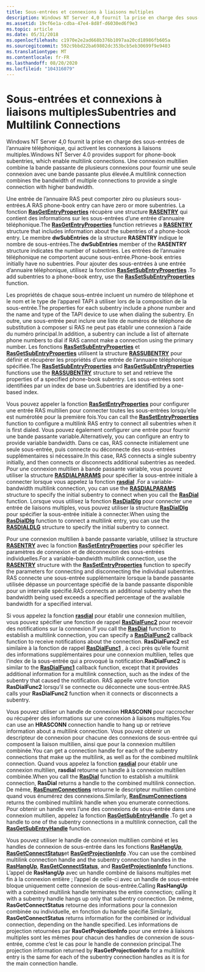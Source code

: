 ```yaml
---
title: Sous-entrées et connexions à liaisons multiples
description: Windows NT Server 4,0 fournit la prise en charge des sous-entrées de l’annuaire téléphonique, qui activent les connexions à liaisons multiples. Une connexion multilien combine la bande passante de plusieurs connexions pour fournir une seule connexion avec une bande passante plus élevée.
ms.assetid: 19cf6e1a-cdba-47e4-8d8f-d6030ed6f9e3
ms.topic: article
ms.date: 05/31/2018
ms.openlocfilehash: c1970e2e2ad668b376b1097aa20cd18986fb605a
ms.sourcegitcommit: 592c9bbd22ba69802dc353bcb5eb30699f9e9403
ms.translationtype: MT
ms.contentlocale: fr-FR
ms.lasthandoff: 08/20/2020
ms.locfileid: "104316079"
---
```

# <a name="subentries-and-multilink-connections"></a><span data-ttu-id="34f3e-104">Sous-entrées et connexions à liaisons multiples</span><span class="sxs-lookup"><span data-stu-id="34f3e-104">Subentries and Multilink Connections</span></span>

<span data-ttu-id="34f3e-105">Windows NT Server 4,0 fournit la prise en charge des sous-entrées de l’annuaire téléphonique, qui activent les connexions à liaisons multiples.</span><span class="sxs-lookup"><span data-stu-id="34f3e-105">Windows NT Server 4.0 provides support for phone-book subentries, which enable multilink connections.</span></span> <span data-ttu-id="34f3e-106">Une connexion multilien combine la bande passante de plusieurs connexions pour fournir une seule connexion avec une bande passante plus élevée.</span><span class="sxs-lookup"><span data-stu-id="34f3e-106">A multilink connection combines the bandwidth of multiple connections to provide a single connection with higher bandwidth.</span></span>

<span data-ttu-id="34f3e-107">Une entrée de l’annuaire RAS peut comporter zéro ou plusieurs sous-entrées.</span><span class="sxs-lookup"><span data-stu-id="34f3e-107">A RAS phone-book entry can have zero or more subentries.</span></span> <span data-ttu-id="34f3e-108">La fonction [**RasGetEntryProperties**](/windows/desktop/api/Ras/nf-ras-rasgetentrypropertiesa) récupère une structure [**RASENTRY**](/previous-versions/windows/desktop/legacy/aa377274(v=vs.85)) qui contient des informations sur les sous-entrées d’une entrée d’annuaire téléphonique.</span><span class="sxs-lookup"><span data-stu-id="34f3e-108">The [**RasGetEntryProperties**](/windows/desktop/api/Ras/nf-ras-rasgetentrypropertiesa) function retrieves a [**RASENTRY**](/previous-versions/windows/desktop/legacy/aa377274(v=vs.85)) structure that includes information about the subentries of a phone-book entry.</span></span> <span data-ttu-id="34f3e-109">Le membre **dwSubEntries** de la structure **RASENTRY** indique le nombre de sous-entrées.</span><span class="sxs-lookup"><span data-stu-id="34f3e-109">The **dwSubEntries** member of the **RASENTRY** structure indicates the number of subentries.</span></span> <span data-ttu-id="34f3e-110">Les entrées de l’annuaire téléphonique ne comportent aucune sous-entrée.</span><span class="sxs-lookup"><span data-stu-id="34f3e-110">Phone-book entries initially have no subentries.</span></span> <span data-ttu-id="34f3e-111">Pour ajouter des sous-entrées à une entrée d’annuaire téléphonique, utilisez la fonction [**RasSetSubEntryProperties**](/windows/desktop/api/Ras/nf-ras-rassetsubentrypropertiesa) .</span><span class="sxs-lookup"><span data-stu-id="34f3e-111">To add subentries to a phone-book entry, use the [**RasSetSubEntryProperties**](/windows/desktop/api/Ras/nf-ras-rassetsubentrypropertiesa) function.</span></span>

<span data-ttu-id="34f3e-112">Les propriétés de chaque sous-entrée incluent un numéro de téléphone et le nom et le type de l’appareil TAPI à utiliser lors de la composition de la sous-entrée.</span><span class="sxs-lookup"><span data-stu-id="34f3e-112">The properties for each subentry include a phone number and the name and type of the TAPI device to use when dialing the subentry.</span></span> <span data-ttu-id="34f3e-113">En outre, une sous-entrée peut inclure une liste de numéros de téléphone de substitution à composer si RAS ne peut pas établir une connexion à l’aide du numéro principal.</span><span class="sxs-lookup"><span data-stu-id="34f3e-113">In addition, a subentry can include a list of alternate phone numbers to dial if RAS cannot make a connection using the primary number.</span></span> <span data-ttu-id="34f3e-114">Les fonctions [**RasSetSubEntryProperties**](/windows/desktop/api/Ras/nf-ras-rassetsubentrypropertiesa) et [**RasGetSubEntryProperties**](/windows/desktop/api/Ras/nf-ras-rasgetsubentrypropertiesa) utilisent la structure [**RASSUBENTRY**](/previous-versions/windows/desktop/legacy/aa377839(v=vs.85)) pour définir et récupérer les propriétés d’une entrée de l’annuaire téléphonique spécifiée.</span><span class="sxs-lookup"><span data-stu-id="34f3e-114">The [**RasSetSubEntryProperties**](/windows/desktop/api/Ras/nf-ras-rassetsubentrypropertiesa) and [**RasGetSubEntryProperties**](/windows/desktop/api/Ras/nf-ras-rasgetsubentrypropertiesa) functions use the [**RASSUBENTRY**](/previous-versions/windows/desktop/legacy/aa377839(v=vs.85)) structure to set and retrieve the properties of a specified phone-book subentry.</span></span> <span data-ttu-id="34f3e-115">Les sous-entrées sont identifiées par un index de base un.</span><span class="sxs-lookup"><span data-stu-id="34f3e-115">Subentries are identified by a one-based index.</span></span>

<span data-ttu-id="34f3e-116">Vous pouvez appeler la fonction [**RasSetEntryProperties**](/windows/desktop/api/Ras/nf-ras-rassetentrypropertiesa) pour configurer une entrée RAS multilien pour connecter toutes les sous-entrées lorsqu’elle est numérotée pour la première fois.</span><span class="sxs-lookup"><span data-stu-id="34f3e-116">You can call the [**RasSetEntryProperties**](/windows/desktop/api/Ras/nf-ras-rassetentrypropertiesa) function to configure a multilink RAS entry to connect all subentries when it is first dialed.</span></span> <span data-ttu-id="34f3e-117">Vous pouvez également configurer une entrée pour fournir une bande passante variable.</span><span class="sxs-lookup"><span data-stu-id="34f3e-117">Alternatively, you can configure an entry to provide variable bandwidth.</span></span> <span data-ttu-id="34f3e-118">Dans ce cas, RAS connecte initialement une seule sous-entrée, puis connecte ou déconnecte des sous-entrées supplémentaires si nécessaire.</span><span class="sxs-lookup"><span data-stu-id="34f3e-118">In this case, RAS connects a single subentry initially, and then connects or disconnects additional subentries as needed.</span></span> <span data-ttu-id="34f3e-119">Pour une connexion multilien à bande passante variable, vous pouvez utiliser la structure [**RASDIALPARAMS**](/previous-versions/windows/desktop/legacy/aa377238(v=vs.85)) pour spécifier la sous-entrée initiale à connecter lorsque vous appelez la fonction [**rasdial**](/windows/desktop/api/Ras/nf-ras-rasdiala) .</span><span class="sxs-lookup"><span data-stu-id="34f3e-119">For a variable-bandwidth multilink connection, you can use the [**RASDIALPARAMS**](/previous-versions/windows/desktop/legacy/aa377238(v=vs.85)) structure to specify the initial subentry to connect when you call the [**RasDial**](/windows/desktop/api/Ras/nf-ras-rasdiala) function.</span></span> <span data-ttu-id="34f3e-120">Lorsque vous utilisez la fonction [**RasDialDlg**](/windows/desktop/api/Rasdlg/nf-rasdlg-rasdialdlga) pour connecter une entrée de liaisons multiples, vous pouvez utiliser la structure [**RasDialDlg**](/previous-versions/windows/desktop/legacy/aa377023(v=vs.85)) pour spécifier la sous-entrée initiale à connecter.</span><span class="sxs-lookup"><span data-stu-id="34f3e-120">When using the [**RasDialDlg**](/windows/desktop/api/Rasdlg/nf-rasdlg-rasdialdlga) function to connect a multilink entry, you can use the [**RASDIALDLG**](/previous-versions/windows/desktop/legacy/aa377023(v=vs.85)) structure to specify the initial subentry to connect.</span></span>

<span data-ttu-id="34f3e-121">Pour une connexion multilien à bande passante variable, utilisez la structure [**RASENTRY**](/previous-versions/windows/desktop/legacy/aa377274(v=vs.85)) avec la fonction [**RasSetEntryProperties**](/windows/desktop/api/Ras/nf-ras-rassetentrypropertiesa) pour spécifier les paramètres de connexion et de déconnexion des sous-entrées individuelles.</span><span class="sxs-lookup"><span data-stu-id="34f3e-121">For a variable-bandwidth multilink connection, use the [**RASENTRY**](/previous-versions/windows/desktop/legacy/aa377274(v=vs.85)) structure with the [**RasSetEntryProperties**](/windows/desktop/api/Ras/nf-ras-rassetentrypropertiesa) function to specify the parameters for connecting and disconnecting the individual subentries.</span></span> <span data-ttu-id="34f3e-122">RAS connecte une sous-entrée supplémentaire lorsque la bande passante utilisée dépasse un pourcentage spécifié de la bande passante disponible pour un intervalle spécifié.</span><span class="sxs-lookup"><span data-stu-id="34f3e-122">RAS connects an additional subentry when the bandwidth being used exceeds a specified percentage of the available bandwidth for a specified interval.</span></span>

<span data-ttu-id="34f3e-123">Si vous appelez la fonction [**rasdial**](/windows/desktop/api/Ras/nf-ras-rasdiala) pour établir une connexion multilien, vous pouvez spécifier une fonction de rappel [**RasDialFunc2**](/windows/desktop/api/Ras/nc-ras-rasdialfunc2) pour recevoir des notifications sur la connexion.</span><span class="sxs-lookup"><span data-stu-id="34f3e-123">If you call the [**RasDial**](/windows/desktop/api/Ras/nf-ras-rasdiala) function to establish a multilink connection, you can specify a [**RasDialFunc2**](/windows/desktop/api/Ras/nc-ras-rasdialfunc2) callback function to receive notifications about the connection.</span></span> <span data-ttu-id="34f3e-124">**RasDialFunc2** est similaire à la fonction de rappel [**RasDialFunc1**](/windows/desktop/api/Ras/nc-ras-rasdialfunc1) , à ceci près qu’elle fournit des informations supplémentaires pour une connexion multilien, telles que l’index de la sous-entrée qui a provoqué la notification.</span><span class="sxs-lookup"><span data-stu-id="34f3e-124">**RasDialFunc2** is similar to the [**RasDialFunc1**](/windows/desktop/api/Ras/nc-ras-rasdialfunc1) callback function, except that it provides additional information for a multilink connection, such as the index of the subentry that caused the notification.</span></span> <span data-ttu-id="34f3e-125">RAS appelle votre fonction **RasDialFunc2** lorsqu’il se connecte ou déconnecte une sous-entrée.</span><span class="sxs-lookup"><span data-stu-id="34f3e-125">RAS calls your **RasDialFunc2** function when it connects or disconnects a subentry.</span></span>

<span data-ttu-id="34f3e-126">Vous pouvez utiliser un handle de connexion **HRASCONN** pour raccrocher ou récupérer des informations sur une connexion à liaisons multiples.</span><span class="sxs-lookup"><span data-stu-id="34f3e-126">You can use an **HRASCONN** connection handle to hang up or retrieve information about a multilink connection.</span></span> <span data-ttu-id="34f3e-127">Vous pouvez obtenir un descripteur de connexion pour chacune des connexions de sous-entrée qui composent la liaison multilien, ainsi que pour la connexion multilien combinée.</span><span class="sxs-lookup"><span data-stu-id="34f3e-127">You can get a connection handle for each of the subentry connections that make up the multilink, as well as for the combined multilink connection.</span></span> <span data-ttu-id="34f3e-128">Quand vous appelez la fonction [**rasdial**](/windows/desktop/api/Ras/nf-ras-rasdiala) pour établir une connexion multilien, **rasdial** retourne un handle à la connexion multilien combinée.</span><span class="sxs-lookup"><span data-stu-id="34f3e-128">When you call the [**RasDial**](/windows/desktop/api/Ras/nf-ras-rasdiala) function to establish a multilink connection, **RasDial** returns a handle to the combined multilink connection.</span></span> <span data-ttu-id="34f3e-129">De même, [**RasEnumConnections**](/windows/desktop/api/Ras/nf-ras-rasenumconnectionsa) retourne le descripteur multilien combiné quand vous énumérez des connexions.</span><span class="sxs-lookup"><span data-stu-id="34f3e-129">Similarly, [**RasEnumConnections**](/windows/desktop/api/Ras/nf-ras-rasenumconnectionsa) returns the combined multilink handle when you enumerate connections.</span></span> <span data-ttu-id="34f3e-130">Pour obtenir un handle vers l’une des connexions de sous-entrée dans une connexion multilien, appelez la fonction [**RasGetSubEntryHandle**](/windows/desktop/api/Ras/nf-ras-rasgetsubentryhandlea) .</span><span class="sxs-lookup"><span data-stu-id="34f3e-130">To get a handle to one of the subentry connections in a multilink connection, call the [**RasGetSubEntryHandle**](/windows/desktop/api/Ras/nf-ras-rasgetsubentryhandlea) function.</span></span>

<span data-ttu-id="34f3e-131">Vous pouvez utiliser le handle de connexion multilien combiné et les handles de connexion de sous-entrée dans les fonctions [**RasHangUp**](/windows/desktop/api/Ras/nf-ras-rashangupa), [**RasGetConnectStatus**](/windows/desktop/api/Ras/nf-ras-rasgetconnectstatusa)et [**RasGetProjectionInfo**](/previous-versions/windows/embedded/ms897107(v=msdn.10)) .</span><span class="sxs-lookup"><span data-stu-id="34f3e-131">You can use the combined multilink connection handle and the subentry connection handles in the [**RasHangUp**](/windows/desktop/api/Ras/nf-ras-rashangupa), [**RasGetConnectStatus**](/windows/desktop/api/Ras/nf-ras-rasgetconnectstatusa), and [**RasGetProjectionInfo**](/previous-versions/windows/embedded/ms897107(v=msdn.10)) functions.</span></span> <span data-ttu-id="34f3e-132">L’appel de **RasHangUp** avec un handle combiné de liaisons multiples met fin à la connexion entière ; l’appel de celle-ci avec un handle de sous-entrée bloque uniquement cette connexion de sous-entrée.</span><span class="sxs-lookup"><span data-stu-id="34f3e-132">Calling **RasHangUp** with a combined multilink handle terminates the entire connection; calling it with a subentry handle hangs up only that subentry connection.</span></span> <span data-ttu-id="34f3e-133">De même, **RasGetConnectStatus** retourne des informations pour la connexion combinée ou individuelle, en fonction du handle spécifié.</span><span class="sxs-lookup"><span data-stu-id="34f3e-133">Similarly, **RasGetConnectStatus** returns information for the combined or individual connection, depending on the handle specified.</span></span> <span data-ttu-id="34f3e-134">Les informations de projection retournées par **RasGetProjectionInfo** pour une entrée à liaisons multiples sont les mêmes pour chacun des handles de connexion de sous-entrée, comme c’est le cas pour le handle de connexion principal.</span><span class="sxs-lookup"><span data-stu-id="34f3e-134">The projection information returned by **RasGetProjectionInfo** for a multilink entry is the same for each of the subentry connection handles as it is for the main connection handle.</span></span>

 

 